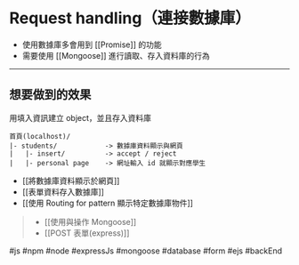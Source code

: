# Request handling（連接數據庫）
- 使用數據庫多會用到 [[Promise]] 的功能
- 需要使用 [[Mongoose]] 進行讀取、存入資料庫的行為

---
## 想要做到的效果
用填入資訊建立 object，並且存入資料庫
```
首頁(localhost)/
|- students/			-> 數據庫資料顯示與網頁	
|	|- insert/  		-> accept / reject
|	|- personal page 	-> 網址輸入 id 就顯示對應學生 
```

- [[將數據庫資料顯示於網頁]]
- [[表單資料存入數據庫]]
- [[使用 Routing for pattern 顯示特定數據庫物件]]

> - [[使用與操作 Mongoose]]
> - [[POST 表單(express)]]

#js #npm #node #expressJs #mongoose #database #form #ejs #backEnd
